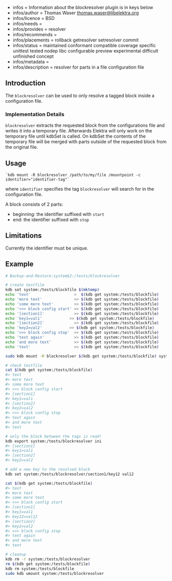 - infos = Information about the blockresolver plugin is in keys below
- infos/author = Thomas Waser <thomas.waser@libelektra.org>
- infos/licence = BSD
- infos/needs =
- infos/provides = resolver
- infos/recommends =
- infos/placements = rollback getresolver setresolver commit
- infos/status = maintained conformant compatible coverage specific unittest tested nodep libc configurable preview experimental difficult unfinished concept
- infos/metadata =
- infos/description = resolver for parts in a file configuration file

## Introduction

The `blockresolver` can be used to only resolve a tagged block inside a configuration file.

### Implementation Details

`blockresolver` extracts the requested block from the configurations file and writes it into a temporary file. Afterwards Elektra will only work on the temporary file until kdbSet is called. On kdbSet the contents of the temporary file will be merged with parts outside of the requested block from the original file.

## Usage

    `kdb mount -R blockresolver /path/to/my/file /mountpoint -c identifier="identifier-tag"`

where `identifier` specifies the tag `blockresolver` will search for in the configuration file.

A block consists of 2 parts:

- beginning: the identifier suffixed with `start`
- end: the identifier suffixed with `stop`

## Limitations

Currently the identifier must be unique.

## Example

```sh
# Backup-and-Restore:system$2:/tests/blockresolver

# create testfile
kdb set system:/tests/blockfile $(mktemp)
echo 'text'                   >  $(kdb get system:/tests/blockfile)
echo 'more text'              >> $(kdb get system:/tests/blockfile)
echo 'some more text'         >> $(kdb get system:/tests/blockfile)
echo '>>> block config start' >> $(kdb get system:/tests/blockfile)
echo '[section1]'             >> $(kdb get system:/tests/blockfile)
echo 'key1=val1'            >> $(kdb get system:/tests/blockfile)
echo '[section2]'             >> $(kdb get system:/tests/blockfile)
echo 'key2=val2'            >> $(kdb get system:/tests/blockfile)
echo '>>> block config stop'  >> $(kdb get system:/tests/blockfile)
echo 'text again'             >> $(kdb get system:/tests/blockfile)
echo 'and more text'          >> $(kdb get system:/tests/blockfile)
echo 'text'                   >> $(kdb get system:/tests/blockfile)

sudo kdb mount -R blockresolver $(kdb get system:/tests/blockfile) system:/tests/blockresolver -c identifier=">>> block config" ini

# check testfile
cat $(kdb get system:/tests/blockfile)
#> text
#> more text
#> some more text
#> >>> block config start
#> [section1]
#> key1=val1
#> [section2]
#> key2=val2
#> >>> block config stop
#> text again
#> and more text
#> text

# only the block between the tags is read!
kdb export system:/tests/blockresolver ini
#> [section1]
#> key1=val1
#> [section2]
#> key2=val2

# add a new key to the resolved block
kdb set system:/tests/blockresolver/section1/key12 val12

cat $(kdb get system:/tests/blockfile)
#> text
#> more text
#> some more text
#> >>> block config start
#> [section1]
#> key1=val1
#> key12=val12
#> [section2]
#> key2=val2
#> >>> block config stop
#> text again
#> and more text
#> text

# cleanup
kdb rm -r system:/tests/blockresolver
rm $(kdb get system:/tests/blockfile)
kdb rm system:/tests/blockfile
sudo kdb umount system:/tests/blockresolver
```

